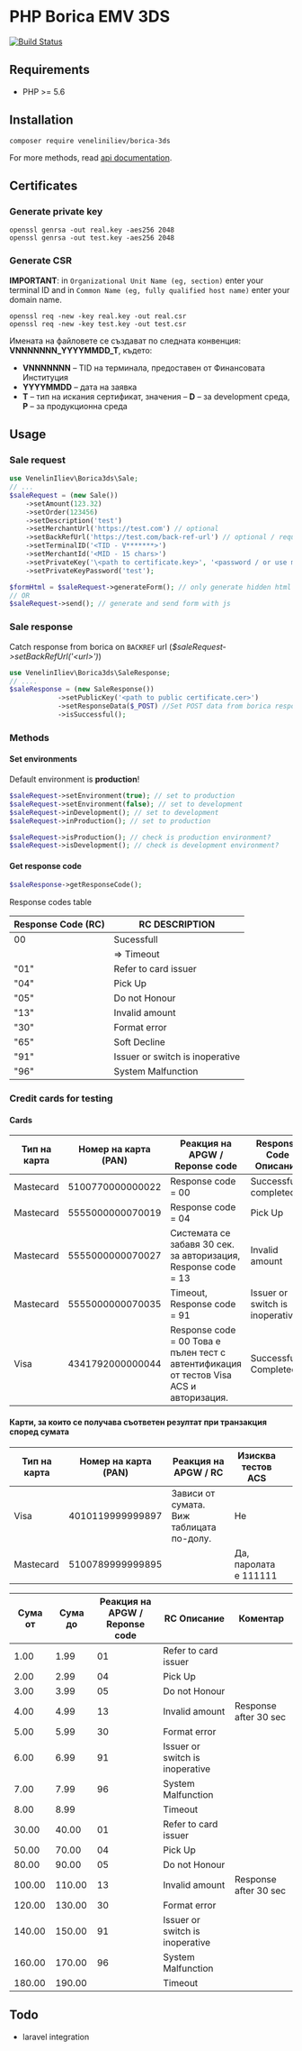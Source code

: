 # PHP Borica EMV 3DS

[![Build Status](https://travis-ci.org/veneliniliev/borica-3ds.svg?branch=master)](https://travis-ci.org/veneliniliev/borica-3ds)

## Requirements

- PHP >= 5.6

## Installation

```shell script
composer require veneliniliev/borica-3ds
```

For more methods, read [api documentation](API.md).

## Certificates

### Generate private key

```shell script
openssl genrsa -out real.key -aes256 2048
openssl genrsa -out test.key -aes256 2048
```

### Generate CSR

**IMPORTANT**: in `Organizational Unit Name (eg, section)` enter your  terminal ID and in `Common Name (eg, fully qualified host name)` enter your domain name.

```shell script
openssl req -new -key real.key -out real.csr
openssl req -new -key test.key -out test.csr
```

Имената на файловете се създават по следната конвенция: **VNNNNNNN_YYYYMMDD_T**, където:
- **VNNNNNNN** – TID на терминала, предоставен от Финансовата Институция
- **YYYYMMDD** – дата на заявка
- **T** – тип на искания сертификат, значения – **D** – за development среда, **Р** – за продукционна среда

## Usage

### Sale request

````php
use VenelinIliev\Borica3ds\Sale;
// ...
$saleRequest = (new Sale())
    ->setAmount(123.32)
    ->setOrder(123456)
    ->setDescription('test')
    ->setMerchantUrl('https://test.com') // optional
    ->setBackRefUrl('https://test.com/back-ref-url') // optional / required for development
    ->setTerminalID('<TID - V*******>')
    ->setMerchantId('<MID - 15 chars>')
    ->setPrivateKey('\<path to certificate.key>', '<password / or use method from bottom>')
    ->setPrivateKeyPassword('test');

$formHtml = $saleRequest->generateForm(); // only generate hidden html form with filled inputs 
// OR
$saleRequest->send(); // generate and send form with js 
````

### Sale response

Catch response from borica on `BACKREF` url (*$saleRequest->setBackRefUrl('\<url>')*)

```php
use VenelinIliev\Borica3ds\SaleResponse;
// ....
$saleResponse = (new SaleResponse())
            ->setPublicKey('<path to public certificate.cer>')
            ->setResponseData($_POST) //Set POST data from borica response
            ->isSuccessful();
```

### Methods

#### Set environments

Default environment is **production**!

```php
$saleRequest->setEnvironment(true); // set to production
$saleRequest->setEnvironment(false); // set to development
$saleRequest->inDevelopment(); // set to development
$saleRequest->inProduction(); // set to production

$saleRequest->isProduction(); // check is production environment?
$saleRequest->isDevelopment(); // check is development environment?
```

#### Get response code

```php
$saleResponse->getResponseCode();
```

Response codes table

|Response Code (RC)|RC DESCRIPTION |    
|------------------|---------------|   
|00                | Sucessfull    |
|                  | => Timeout |
|"01"              | Refer to card issuer |
|"04"              | Pick Up |
|"05"              | Do not Honour |
|"13"              | Invalid amount |
|"30"              | Format error |
|"65"              | Soft Decline |
|"91"              | Issuer or switch is inoperative |
|"96"              | System Malfunction |    

### Credit cards for testing 

#### Cards

| Тип на карта | Номер на карта (PAN) | Реакция на APGW / Reponse code                                                          | Response Code Описание          | Изисква тестов ACS    |
|--------------|----------------------|-----------------------------------------------------------------------------------------|---------------------------------|-----------------------|
| Mastecard    | 5100770000000022     | Response code = 00                                                                      | Successfully completed          | Не                    |
| Mastecard    | 5555000000070019     | Response code = 04                                                                      | Pick Up                         | Не                    |
| Mastecard    | 5555000000070027     | Системата се забавя 30 сек. за авторизация, Response code = 13                          | Invalid amount                  | Не                    |
| Mastecard    | 5555000000070035     | Timeout, Response code = 91                                                             | Issuer or switch is inoperative | Не                    |
| Visa         | 4341792000000044     | Response code = 00 Това е пълен тест с автентификация от тестов Visa ACS и авторизация. | Successfully Completed          | Да, паролата е 111111 |


#### Карти, за които се получава съответен резултат при транзакция според сумата


| Тип на карта | Номер на карта (PAN) | Реакция на APGW / RC                     | Изисква тестов ACS    |   |
|--------------|----------------------|------------------------------------------|-----------------------|---|
| Visa         | 4010119999999897     | Зависи от сумата. Виж таблицата по-долу. | Не                    |   |
| Mastecard    | 5100789999999895     |                                          | Да, паролата е 111111 |   |

| Сума от | Сума до | Реакция на APGW / Reponse code | RC Описание                     | Коментар              |
|---------|---------|--------------------------------|---------------------------------|-----------------------|
|    1.00 |    1.99 |                             01 | Refer to card issuer            |                       |
|    2.00 |    2.99 |                             04 | Pick Up                         |                       |
|    3.00 |    3.99 |                             05 | Do not Honour                   |                       |
|    4.00 |    4.99 |                             13 | Invalid amount                  | Response after 30 sec |
|    5.00 |    5.99 |                             30 | Format error                    |                       |
|    6.00 |    6.99 |                             91 | Issuer or switch is inoperative |                       |
|    7.00 |    7.99 |                             96 | System Malfunction              |                       |
|    8.00 |    8.99 |                                | Timeout                         |                       |
|   30.00 |   40.00 |                             01 | Refer to card issuer            |                       |
|   50.00 |   70.00 |                             04 | Pick Up                         |                       |
|   80.00 |   90.00 |                             05 | Do not Honour                   |                       |
|  100.00 |  110.00 |                             13 | Invalid amount                  | Response after 30 sec |
|  120.00 |  130.00 |                             30 | Format error                    |                       |
|  140.00 |  150.00 |                             91 | Issuer or switch is inoperative |                       |
|  160.00 |  170.00 |                             96 | System Malfunction              |                       |
|  180.00 |  190.00 |                                | Timeout                         |                       |

## Todo 
 - laravel integration